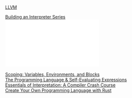 [LLVM](https://llvm.org/)  

[Building an Interpreter Series](https://www.iamtk.co/series/building-an-interpreter)  
![Writing An Interpreter In Go](./assets/writing_an_INTERPRETER_in_go.pdf)  

[Scoping: Variables, Environments, and Blocks](https://www.iamtk.co/series/essentials-of-interpretation/variables-environments-and-blocks)  
[The Programming Language & Self-Evaluating Expressions](https://www.iamtk.co/series/essentials-of-interpretation/the-programming-language-and-self-evaluating-expressions)  
[Essentials of Interpretation: A Compiler Crash Course](https://www.iamtk.co/series/essentials-of-interpretation/a-compiler-crash-course)  
[Create Your Own Programming Language with Rust](https://createlang.rs/crash_course.html)  
[]()  
[]()  
[]()  
[]()  
[]()  
[]()  
[]()  
[]()  